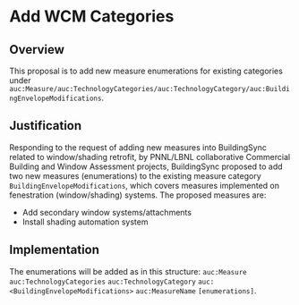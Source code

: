 # Add WCM Categories

## Overview

This proposal is to add new measure enumerations for existing categories under `auc:Measure/auc:TechnologyCategories/auc:TechnologyCategory/auc:BuildingEnvelopeModifications`.

## Justification

Responding to the request of adding new measures into BuildingSync related to window/shading retrofit, by PNNL/LBNL collaborative Commercial Building and Window Assessment projects, BuildingSync proposed to add two new measures (enumerations) to the existing measure category `BuildingEnvelopeModifications`, which covers measures implemented on fenestration (window/shading) systems. The proposed measures are:

- Add secondary window systems/attachments
- Install shading automation system

## Implementation
The enumerations will be added as in this structure: 
`auc:Measure`
    `auc:TechnologyCategories`
        `auc:TechnologyCategory`
            `auc:<BuildingEnvelopeModifications>`
                `auc:MeasureName`
                    `[enumerations]`.
